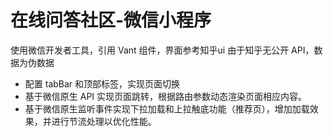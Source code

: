 # 在线问答社区-微信小程序

使用微信开发者工具，引用 Vant 组件，界面参考知乎ui
由于知乎无公开 API，数据为伪数据

- 配置 tabBar 和顶部标签，实现页面切换
- 基于微信原生 API 实现页面跳转，根据路由参数动态渲染页面相应内容。
- 基于微信原生监听事件实现下拉加载和上拉触底功能（推荐页），增加加载效果，并进行节流处理以优化性能。

